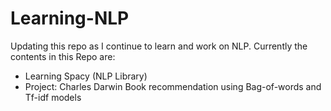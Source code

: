 # Learning-NLP
Updating this repo as I continue to learn and work on NLP. 
Currently the contents in this Repo are: 
  - Learning Spacy (NLP Library)
  - Project: Charles Darwin Book recommendation using Bag-of-words and Tf-idf models
